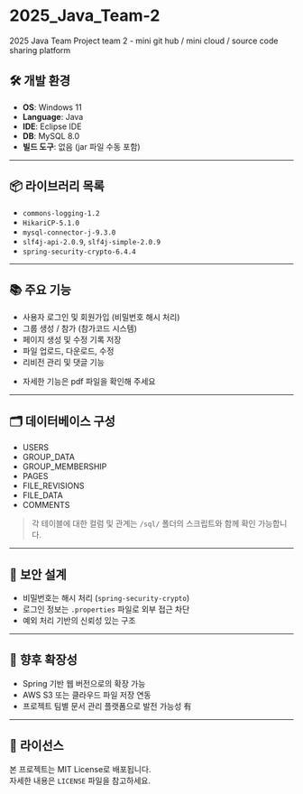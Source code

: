 # 2025_Java_Team-2
2025 Java Team Project team 2 - mini git hub / mini cloud / source code sharing platform

## 🛠 개발 환경

- **OS**: Windows 11
- **Language**: Java
- **IDE**: Eclipse IDE
- **DB**: MySQL 8.0
- **빌드 도구**: 없음 (jar 파일 수동 포함)

---

## 📦 라이브러리 목록

- `commons-logging-1.2`
- `HikariCP-5.1.0`
- `mysql-connector-j-9.3.0`
- `slf4j-api-2.0.9`, `slf4j-simple-2.0.9`
- `spring-security-crypto-6.4.4`

---

## 📚 주요 기능

- 사용자 로그인 및 회원가입 (비밀번호 해시 처리)
- 그룹 생성 / 참가 (참가코드 시스템)
- 페이지 생성 및 수정 기록 저장
- 파일 업로드, 다운로드, 수정
- 리비전 관리 및 댓글 기능

* 자세한 기능은 pdf 파일을 확인해 주세요

---

## 🗂 데이터베이스 구성

- USERS  
- GROUP_DATA  
- GROUP_MEMBERSHIP  
- PAGES  
- FILE_REVISIONS  
- FILE_DATA  
- COMMENTS  

> 각 테이블에 대한 컬럼 및 관계는 `/sql/` 폴더의 스크립트와 함께 확인 가능합니다.

---

## 🔐 보안 설계

- 비밀번호는 해시 처리 (`spring-security-crypto`)
- 로그인 정보는 `.properties` 파일로 외부 접근 차단
- 예외 처리 기반의 신뢰성 있는 구조

---

## 🚀 향후 확장성

- Spring 기반 웹 버전으로의 확장 가능
- AWS S3 또는 클라우드 파일 저장 연동
- 프로젝트 팀별 문서 관리 플랫폼으로 발전 가능성 有

---

## 🪪 라이선스

본 프로젝트는 MIT License로 배포됩니다.  
자세한 내용은 `LICENSE` 파일을 참고하세요.
